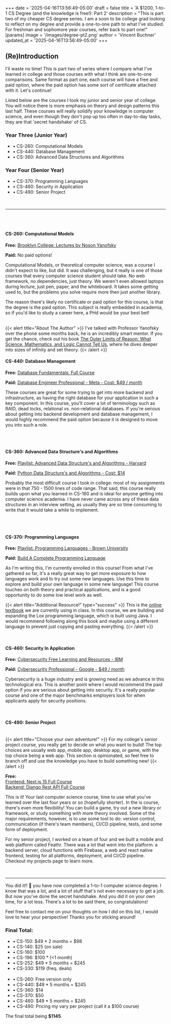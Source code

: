 +++
date = '2025-04-16T13:56:49-05:00'
draft = false
title = 'A $1200, 1-to-1 CS Degree (and the knowledge is free!): Part 2'
description = "This is part two of my cheaper CS degree series. I am a soon to be college grad looking to reflect on my degree and provide a one-to-one path to what I've studied. For freshman and sophomore year courses, refer back to part one!"
[params]
    image = '/images/degree-pt2.png'
    author = 'Vincent Buchner'
    updated_at = '2025-04-16T13:56:49-05:00'
+++

## (Re)Introduction

I'll waste no time! This is part two of series where I compare what I've learned in college and those courses with what I think are one-to-one comparisons. Same format as part one, each course will have a free and paid option, where the paid option has some sort of certificate attached with it. Let's continue!

Listed below are the courses I took my junior and senior year of college. You will notice there is more emphasis on theory and design patterns this last half. These courses will really solidify your knowledge in computer science, and even though they don't pop up too often in day-to-day tasks, they are that 'secret handshake' of CS.

### Year Three (Junior Year)

- • CS-260: Computational Models
- • CS-440: Database Management
- • CS-360: Advanced Data Structures and Algorithms

### Year Four (Senior Year)

- • CS-370: Programming Languages
- • CS-460: Security in Application
- • CS-490: Senior Project


<br>

<hr>

<br><br>

#### **CS-260: Computational Models**

**Free:** <u>[Brooklyn College: Lectures by Noson Yanofsky](https://youtu.be/OS33r2Fk8YQ?si=77x91cu-rB-raISE)</u>

**Paid:** No paid options!

Computational Models, or theoretical computer science, was a course I didn't expect to like, but did. It was challenging, but it really is one of those courses that every computer science student should take. No web framework, no dependencies, just theory. We weren't even allowed laptops during lecture, just pen, paper, and the whiteboard. It takes some getting used to, but the problems you solve require more then just another library.

The reason there's likely no certificate or paid option for this course, is that the degree is the paid option. This subject is really embedded in academia, so if you'd like to study a career here, a PHd would be your best bet!

<br>
{{< alert title="About The Author" >}}
I've talked with Professor Yanofsky over the phone some months back, he is an incredibly smart mentor. If you get the chance, check out his book <u>The Outer Limits of Reason: What Science, Mathematics, and Logic Cannot Tell Us</u>, where he dives deeper into sizes of infinity and set theory.
{{< /alert >}}

<br>


#### **CS-440: Database Management**

**Free:** <u>[Database Fundamentals: Full Course](https://youtu.be/mhsp1SSiugk?si=SSsIEPU74jlTgRox)</u>

**Paid:** <u>[Database Engineer Professional - Meta](https://www.coursera.org/professional-certificates/meta-database-engineer) - Cost: $49 / month </u>

These courses are great for some trying to get into more backend and infrastructure, as having the right database for your application in such a key component. In this course, you'll cover a lot of terminology such as RAID, dead locks, relational vs. non-relational databases. If you're serious about getting into backend development and database management, I would highly recommend the paid option because it is designed to move you into such a role.

<br><br>

#### **CS-360: Advanced Data Structure's and Algorithms**

**Free:** <u>[Playlist: Advanced Data Structure's and Algorithms - Harvard](https://www.youtube.com/watch?v=0JUN9aDxVmI&list=PL2SOU6wwxB0uP4rJgf5ayhHWgw7akUWSf)</u>

**Paid:** <u>[Python Data Structure's and Algorithms](https://www.udemy.com/course/advanced-algorithms-python/) - Cost: $14</u>

Probably the most difficult course I took in college: most of my assignments were in that 750 - 1500 lines of code range. That said, this course really builds upon what you learned in CS-160 and is ideal for anyone getting into computer science academia. I have never came across any of these data structures in an interview setting, as usually they are so time consuming to write that it would take a while to implement. 

<br>
<br>

#### **CS-370: Programming Languages**

**Free:** <u>
[Playlist: Programming Languages - Brown University](https://youtu.be/3N__tvmZrzc?si=cfQ_hk8MpR1hGudg)
</u>

**Paid:** <u>
[Build A Complete Programming Language](https://www.udemy.com/course/programming-languages-build-an-interpreter/)
</u>

As I'm writing this, I'm currently enrolled in this course! From what I've gathered so far, it's a really great way to get more exposure to how languages work and to try out some new languages. Use this time to explore and build your own language in some new language! This course touches on both theory and practical applications, and is a good opportunity to do some low level work as well.

{{< alert title="Additional Resource!" type="success" >}}
This is the <u><a href="https://craftinginterpreters.com/contents.html">online textbook</a></u> we are currently using in class. In this course, we are building and expanding the Lox programming language, which is built using Java. I would recommend following along this book and maybe using a different language to prevent just copying and pasting everything.
{{< /alert >}}


<br>

#### **CS-460: Security In Application**

**Free:** <u>
[Cybersecurity Free Learning and Resources - IBM ](https://skillsbuild.org/students/course-catalog/cybersecurity)
</u>

**Paid:** <u>
[Cybersecurity Professional - Google](https://www.coursera.org/professional-certificates/google-cybersecurity) - $49 / month
</u>

Cybersecurity is a huge industry and is growing need as we advance in this technological era. This is another point where I would recommend the paid option if you are serious about getting into security. It's a really popular course and one of the major benchmarks employers look for when applicants apply for security positions.

<br>

#### **CS-490: Senior Project**

<br>
{{< alert title="Choose your own adventure!" >}}
For my college's senior project course, you really get to decide on what you want to build! The top choices are usually web app, mobile app, desktop app, or game, with the top choice being a web app. This section is opinionated, so feel free to branch off and use the knowledge you have to build something new!
{{< /alert >}}

**Free:** <u>
<br>
Frontend: [Next.js 15 Full Course](https://youtu.be/Zq5fmkH0T78?si=Aoa0-sNxydCmH4ze) <br>
Backend: [Django Rest API Full Course](https://youtu.be/t-uAgI-AUxc?si=lwpUZH3lg1cGDYqK)
</u>

This is it! Your last computer science course, time to use what you've learned over the last four years or so (hopefully shorter). In the is course, there's even more flexibility! You can build a game, try out a new library or framework, or study something with more theory involved. Some of the major requirements, however, is to use some tool to do: version control, communication (if there's team members), CI/CD pipeline, tests, and some form of deployment.

For my senior project, I worked on a team of four and we built a mobile and web platform called Feathr. There was a lot that went into the platform: a backend server, cloud functions with Firebase, a web and react native frontend, testing for all platforms, deployment, and CI/CD pipeline. Checkout my projects page to learn more.

<br>

<hr>

You did it!! 🥳 you have now completed a 1-to-1 computer science degree. I know that was a lot, and a lot of stuff that's not even necessary to get a job. But now you've done the secret handshake. And you did it on your own time, for a lot less. There's a lot to be said there, so congratulations!

Feel free to contact me on your thoughts on how I did on this list, I would love to hear your perspective! Thanks you for sticking around!

### Final Total:
- • CS-150: $49 * 2 months = $98
- • CS-140: $25 (on sale)
- • CS-160: $100
- • CS-196: $100 * (<1 month)
- • CS-252: $49 * 5 months = $245
- • CS-330: $119 (freq. deals)
<br><br>
- • CS-260: Free version only
- • CS-440: $49 * 5 months = $245
- • CS-360: $14
- • CS-370: $50
- • CS-460: $49 * 5 months = $245
- • CS-490: Pricing my vary per project (call it a $100 course)

The final total being **$1145**.

<br>
